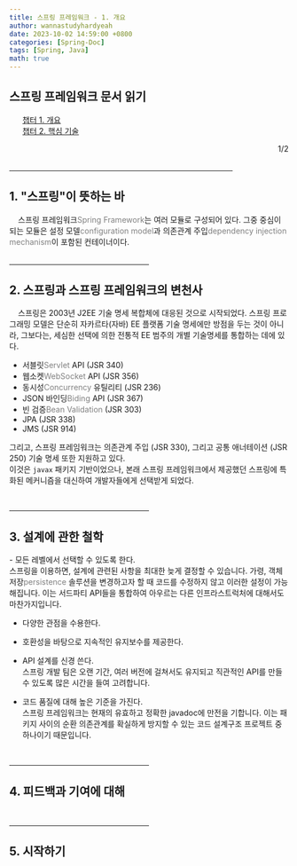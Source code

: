 ```yaml
---
title: 스프링 프레임워크 - 1. 개요
author: wannastudyhardyeah
date: 2023-10-02 14:59:00 +0800
categories: [Spring-Doc]
tags: [Spring, Java]
math: true
---
```

<div class="toc-multiple-posts">
<h2>스프링 프레임워크 문서 읽기</h2>
<ol class="sc-fmciRz gyCSrP"><a href="/posts/Spring-Chap-01-Frame-Work-Overview/" aria-current="page" class="active">챕터 1. 개요</a><br>
<a href="/posts/Spring-Chap-02-Core-Technologies/">챕터 2. 핵심 기술</a>
</ol><div class="sc-fIosxK hRRhWV"><div class="sc-gUQvok eBShCz">
<div class="series-number" align="right">1/2</div>
</div></div>
</div>
<br>
<hr width="80%">
<h2 id="what-we-mean-by-spring-h2">1. "스프링"이 뜻하는 바</h2>

&nbsp;&nbsp;&nbsp;&nbsp;스프링 프레임워크<span style="color: #808080;">Spring Framework</span>는 여러 모듈로 구성되어 있다. 그중 중심이 되는 모듈은 설정 모델<span style="color: #808080;">configuration model</span>과 의존관계 주입<span style="color: #808080;">dependency injection mechanism</span>이 포함된 컨테이너이다.<br>
<br>
<hr width="50%">
<h2 id="history-of-spring-and-the-spring-framework-h2">2. 스프링과 스프링 프레임워크의 변천사</h2>

&nbsp;&nbsp;&nbsp;&nbsp;스프링은 2003년 J2EE 기술 명세 복합체에 대응된 것으로 시작되었다.
스프링 프로그래밍 모델은 단순히 자카르타(자바) EE 플랫폼 기술 명세에만 방점을 두는 것이 아니라, 그보다는, 세심한 선택에 의한 전통적 EE 범주의 개별 기술명세를 통합하는 데에 있다.

- 서블릿<span style="color: #808080;">Servlet</span> API (JSR 340)<br>
- 웹소켓<span style="color: #808080;">WebSocket</span> API (JSR 356)<br>
- 동시성<span style="color: #808080;">Concurrency</span> 유틸리티 (JSR 236)<br>
- JSON 바인딩<span style="color: #808080;">Biding</span> API (JSR 367)<br>
- 빈 검증<span style="color: #808080;">Bean Validation</span> (JSR 303)<br>
- JPA (JSR 338)<br>
- JMS (JSR 914)<br>

그리고, 스프링 프레임워크는 의존관계 주입 (JSR 330), 그리고 공통 애너테이션 (JSR 250) 기술 명세 또한 지원하고 있다.<br> 이것은 ``javax`` 패키지 기반이었으나, 본래 스프링 프레임워크에서 제공했던 스프링에 특화된 메커니즘을 대신하여 개발자들에게 선택받게 되었다.

<br>
<hr width="50%">
<h2 id="design-philosophy-h2">3. 설계에 관한 철학</h2>
- 모든 레벨에서 선택할 수 있도록 한다.<br>
스프링을 이용하면, 설계에 관련된 사항을 최대한 늦게 결정할 수 있습니다. 가령, 객체 저장<span style="color: #808080;">persistence</span> 솔루션을 변경하고자 할 때 코드를 수정하지 않고 이러한 설정이 가능해집니다. 이는 서드파티 API들을 통합하여 아우르는 다른 인프라스트럭처에 대해서도 마찬가지입니다.<br>

- 다양한 관점을 수용한다.<br>

- 호환성을 바탕으로 지속적인 유지보수를 제공한다.<br>

- API 설계를 신경 쓴다.<br>
스프링 개발 팀은 오랜 기간, 여러 버전에 걸쳐서도 유지되고 직관적인 API를 만들 수 있도록 많은 시간을 들여 고려합니다.<br>

- 코드 품질에 대해 높은 기준을 가진다.<br>
스프링 프레임워크는 현재의 유효하고 정확한 javadoc에 만전을 기합니다. 이는 패키지 사이의 순환 의존관계를 확실하게 방지할 수 있는 코드 설계구조 프로젝트 중 하나이기 때문입니다.<br>

<br>
<hr width="50%">
<h2 id="feedback-and-contributions-h2">4. 피드백과 기여에 대해</h2>

<br>
<hr width="50%">
<h2 id="getting-started-h2">5. 시작하기</h2>